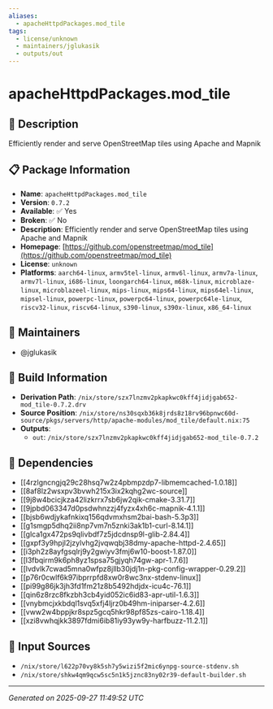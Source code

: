 ```yaml
---
aliases:
  - apacheHttpdPackages.mod_tile
tags:
  - license/unknown
  - maintainers/jglukasik
  - outputs/out
---
```


# apacheHttpdPackages.mod_tile

## 📝 Description

Efficiently render and serve OpenStreetMap tiles using Apache and Mapnik

## 📋 Package Information

- **Name**: `apacheHttpdPackages.mod_tile`
- **Version**: `0.7.2`
- **Available**: ✅ Yes
- **Broken**: ✅ No
- **Description**: Efficiently render and serve OpenStreetMap tiles using Apache and Mapnik
- **Homepage**: [https://github.com/openstreetmap/mod_tile](https://github.com/openstreetmap/mod_tile)
- **License**: `unknown`
- **Platforms**: `aarch64-linux`, `armv5tel-linux`, `armv6l-linux`, `armv7a-linux`, `armv7l-linux`, `i686-linux`, `loongarch64-linux`, `m68k-linux`, `microblaze-linux`, `microblazeel-linux`, `mips-linux`, `mips64-linux`, `mips64el-linux`, `mipsel-linux`, `powerpc-linux`, `powerpc64-linux`, `powerpc64le-linux`, `riscv32-linux`, `riscv64-linux`, `s390-linux`, `s390x-linux`, `x86_64-linux`
## 👥 Maintainers

- @jglukasik


## 🔧 Build Information

- **Derivation Path**: `/nix/store/szx7lnzmv2pkapkwc0kff4jidjgab652-mod_tile-0.7.2.drv`
- **Source Position**: `/nix/store/ns30sqxb36k8jrds8z18rv96bpnwc60d-source/pkgs/servers/http/apache-modules/mod_tile/default.nix:75`
- **Outputs**:
  - `out`:  `/nix/store/szx7lnzmv2pkapkwc0kff4jidjgab652-mod_tile-0.7.2`

## 🔗 Dependencies

- [[4rzlgncngjq29c28hsq7w2z4pbmpzdp7-libmemcached-1.0.18]]
- [[8af8lz2wsxpv3bvwh215x3ix2kqhg2wc-source]]
- [[9j8w4bcicjkza42lizkrrx7sb6jw2qik-cmake-3.31.7]]
- [[9jpbd063347d0psdwhnzzj4fyzx4xh6c-mapnik-4.1.1]]
- [[bjsb6wdjykafnkixq156qdvmxhsm2bai-bash-5.3p3]]
- [[g1smgp5dhq2ii8np7vm7n5znki3ak1b1-curl-8.14.1]]
- [[glca1gx472ps9qlivbdf7z5jdcdnsp9l-glib-2.84.4]]
- [[gxpf3y9hpjl2jzylvhg2jvqwqbj38dmy-apache-httpd-2.4.65]]
- [[i3ph2z8ayfgsqlrj9y2gwiyv3fmj6w10-boost-1.87.0]]
- [[l3fbqirm9k6ph8yz1spsa75gjyqh74gw-apr-1.7.6]]
- [[lvdvlk7cwad5mna0wfpz8jllb30jdj1n-pkg-config-wrapper-0.29.2]]
- [[p76r0cwlf6k97ibprrpfd8xw0r8wc3nx-stdenv-linux]]
- [[pi99g86jk3jh3fd1fm21z8b5492hdjdx-icu4c-76.1]]
- [[qin6z8rzc8fkzbh3cb4yid052ic6id83-apr-util-1.6.3]]
- [[vnybmcjxkbdql1svq5xfj4ljrz0b49hm-iniparser-4.2.6]]
- [[vww2w4bppjkr8spz5gcq5hkr98pf85zs-cairo-1.18.4]]
- [[xzi8vwhqjkk3897fdmi6ib81iy93yw9y-harfbuzz-11.2.1]]

## 📁 Input Sources

- `/nix/store/l622p70vy8k5sh7y5wizi5f2mic6ynpg-source-stdenv.sh`
- `/nix/store/shkw4qm9qcw5sc5n1k5jznc83ny02r39-default-builder.sh`

---
*Generated on 2025-09-27 11:49:52 UTC*
